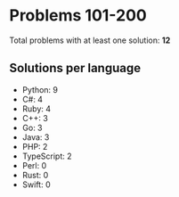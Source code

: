 # Problems 101-200

Total problems with at least one solution: **12**

## Solutions per language

- Python: 9
- C#: 4
- Ruby: 4
- C++: 3
- Go: 3
- Java: 3
- PHP: 2
- TypeScript: 2
- Perl: 0
- Rust: 0
- Swift: 0

